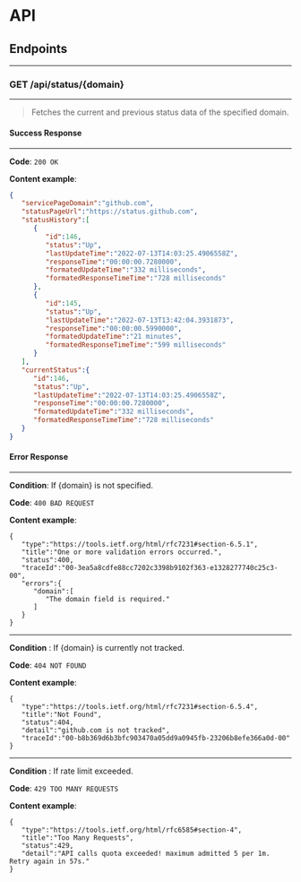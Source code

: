﻿# API

## Endpoints
---
 
### GET /api/status/\{domain\}
---

> Fetches the current and previous status data of the specified domain.

#### Success Response
---

**Code**: `200 OK`

**Content example**:

```json
{
   "servicePageDomain":"github.com",
   "statusPageUrl":"https://status.github.com",
   "statusHistory":[
      {
         "id":146,
         "status":"Up",
         "lastUpdateTime":"2022-07-13T14:03:25.4906558Z",
         "responseTime":"00:00:00.7280000",
         "formatedUpdateTime":"332 milliseconds",
         "formatedResponseTimeTime":"728 milliseconds"
      },
      {
         "id":145,
         "status":"Up",
         "lastUpdateTime":"2022-07-13T13:42:04.3931873",
         "responseTime":"00:00:00.5990000",
         "formatedUpdateTime":"21 minutes",
         "formatedResponseTimeTime":"599 milliseconds"
      }
   ],
   "currentStatus":{
      "id":146,
      "status":"Up",
      "lastUpdateTime":"2022-07-13T14:03:25.4906558Z",
      "responseTime":"00:00:00.7280000",
      "formatedUpdateTime":"332 milliseconds",
      "formatedResponseTimeTime":"728 milliseconds"
   }
}
```

#### Error Response
---

**Condition**: If \{domain\} is not specified.

**Code**: `400 BAD REQUEST`

**Content example**: 
```
{
   "type":"https://tools.ietf.org/html/rfc7231#section-6.5.1",
   "title":"One or more validation errors occurred.",
   "status":400,
   "traceId":"00-3ea5a8cdfe88cc7202c3398b9102f363-e1328277740c25c3-00",
   "errors":{
      "domain":[
         "The domain field is required."
      ]
   }
}
```

---

**Condition** : If \{domain\} is currently not tracked.

**Code**: `404 NOT FOUND`

**Content example**: 
```
{
   "type":"https://tools.ietf.org/html/rfc7231#section-6.5.4",
   "title":"Not Found",
   "status":404,
   "detail":"github.com is not tracked",
   "traceId":"00-b8b369d6b3bfc903470a05dd9a0945fb-23206b8efe366a0d-00"
}
```

---

**Condition** : If rate limit exceeded.

**Code**: `429 TOO MANY REQUESTS`

**Content example**: 
```
{
   "type":"https://tools.ietf.org/html/rfc6585#section-4",
   "title":"Too Many Requests",
   "status":429,
   "detail":"API calls quota exceeded! maximum admitted 5 per 1m. Retry again in 57s."
}
```